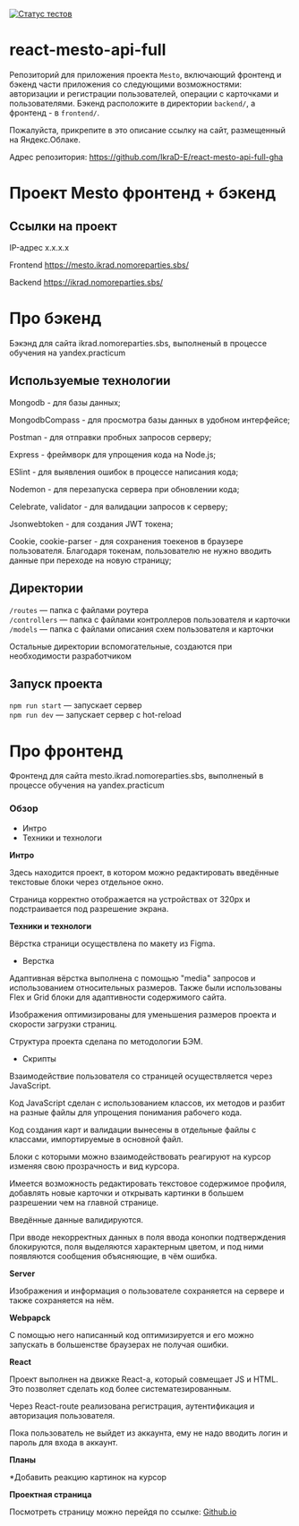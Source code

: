 [![Статус тестов](../../actions/workflows/tests.yml/badge.svg)](../../actions/workflows/tests.yml)

# react-mesto-api-full
Репозиторий для приложения проекта `Mesto`, включающий фронтенд и бэкенд части приложения со следующими возможностями: авторизации и регистрации пользователей, операции с карточками и пользователями. Бэкенд расположите в директории `backend/`, а фронтенд - в `frontend/`. 
  
Пожалуйста, прикрепите в это описание ссылку на сайт, размещенный на Яндекс.Облаке.

Адрес репозитория: https://github.com/IkraD-E/react-mesto-api-full-gha

# Проект Mesto фронтенд + бэкенд


## Ссылки на проект

IP-адрес x.x.x.x

Frontend https://mesto.ikrad.nomoreparties.sbs/

Backend https://ikrad.nomoreparties.sbs/


# Про бэкенд

Бэкэнд для сайта ikrad.nomoreparties.sbs, выполненый в процессе обучения на yandex.practicum

## Используемые технологии

Mongodb - для базы данных;

MongodbCompass - для просмотра базы данных в удобном интерфейсе;

Postman - для отправки пробных запросов серверу;

Express - фреймворк для упрощения кода на Node.js;

ESlint - для выявления ошибок в процессе написания кода;

Nodemon - для перезапуска сервера при обновлении кода;

Celebrate, validator - для валидации запросов к серверу;

Jsonwebtoken - для создания JWT токена;

Cookie, cookie-parser - для сохранения тоекенов в браузере пользователя. Благодаря токенам, пользователю не нужно вводить данные при переходе на новую страницу;

## Директории

`/routes` — папка с файлами роутера  
`/controllers` — папка с файлами контроллеров пользователя и карточки   
`/models` — папка с файлами описания схем пользователя и карточки  
  
Остальные директории вспомогательные, создаются при необходимости разработчиком

## Запуск проекта

`npm run start` — запускает сервер   
`npm run dev` — запускает сервер с hot-reload

# Про фронтенд

Фронтенд для сайта mesto.ikrad.nomoreparties.sbs, выполненый в процессе обучения на yandex.practicum

### Обзор

* Интро
* Техники и технологи

**Интро**

Здесь находится проект, в котором можно редактировать введённые текстовые блоки через отдельное окно.

Страница корректно отображается на устройствах от 320px и подстраивается под разрешение экрана.

**Техники и технологи**

Вёрстка страници осуществлена по макету из Figma.

* Верстка

Адаптивная вёрстка выполнена с помощью "media" запросов и использованием относительных размеров.
Также были использованы Flex и Grid блоки для адаптивности содержимого сайта.

Изображения оптимизированы для уменьшения размеров проекта и скорости загрузки страниц.

Структура проекта сделана по методологии БЭМ.

* Скрипты

Взаимодействие пользователя со страницей осуществляется через JavaScript.

Код JavaScript сделан с использованием классов, их методов и разбит на разные файлы для упрощения понимания рабочего кода.

Код создания карт и валидации вынесены в отдельные файлы с классами, импортируемые в основной файл.

Блоки с которыми можно взаимодействовать реагируют на курсор изменяя свою прозрачность и вид курсора.

Имеется возможность редактировать текстовое содержимое профиля, добавлять новые карточки и открывать картинки в большем разрешении чем на главной странице.

Введённые данные валидируются.

При вводе некорректных данных в поля ввода конопки подтверждения блокируются, поля выделяются характерным цветом, и под ними появляются сообщения объясняющие, в чём ошибка.

**Server**

Изображения и информация о пользователе сохраняется на сервере и также сохраняется на нём.

**Webpapck**

С помощью него написанный код оптимизируется и его можно запускать в большенстве браузерах не получая ошибки. 

**React**

Проект выполнен на движке React-а, который совмещает JS и HTML. Это позволяет сделать код более систематезированным.

Через React-route реализована регистрация, аутентификация и авторизация пользователя.

Пока пользователь не выйдет из аккаунта, ему не надо вводить логин и пароль для входа в аккаунт.

**Планы**

*Добавить реакцию картинок на курсор

**Проектная страница**

Посмотреть страницу можно перейдя по ссылке: [Github.io](https://ikrad-e.github.io/mesto/)
